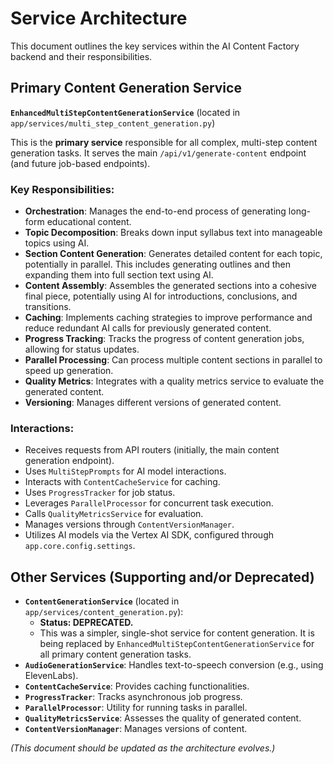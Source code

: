 # Service Architecture

This document outlines the key services within the AI Content Factory backend and their responsibilities.

## Primary Content Generation Service

**`EnhancedMultiStepContentGenerationService`** (located in `app/services/multi_step_content_generation.py`)

This is the **primary service** responsible for all complex, multi-step content generation tasks. It serves the main `/api/v1/generate-content` endpoint (and future job-based endpoints).

### Key Responsibilities:

*   **Orchestration**: Manages the end-to-end process of generating long-form educational content.
*   **Topic Decomposition**: Breaks down input syllabus text into manageable topics using AI.
*   **Section Content Generation**: Generates detailed content for each topic, potentially in parallel. This includes generating outlines and then expanding them into full section text using AI.
*   **Content Assembly**: Assembles the generated sections into a cohesive final piece, potentially using AI for introductions, conclusions, and transitions.
*   **Caching**: Implements caching strategies to improve performance and reduce redundant AI calls for previously generated content.
*   **Progress Tracking**: Tracks the progress of content generation jobs, allowing for status updates.
*   **Parallel Processing**: Can process multiple content sections in parallel to speed up generation.
*   **Quality Metrics**: Integrates with a quality metrics service to evaluate the generated content.
*   **Versioning**: Manages different versions of generated content.

### Interactions:

*   Receives requests from API routers (initially, the main content generation endpoint).
*   Uses `MultiStepPrompts` for AI model interactions.
*   Interacts with `ContentCacheService` for caching.
*   Uses `ProgressTracker` for job status.
*   Leverages `ParallelProcessor` for concurrent task execution.
*   Calls `QualityMetricsService` for evaluation.
*   Manages versions through `ContentVersionManager`.
*   Utilizes AI models via the Vertex AI SDK, configured through `app.core.config.settings`.

## Other Services (Supporting and/or Deprecated)

*   **`ContentGenerationService`** (located in `app/services/content_generation.py`):
    *   **Status: DEPRECATED.**
    *   This was a simpler, single-shot service for content generation. It is being replaced by `EnhancedMultiStepContentGenerationService` for all primary content generation tasks.
*   **`AudioGenerationService`**: Handles text-to-speech conversion (e.g., using ElevenLabs).
*   **`ContentCacheService`**: Provides caching functionalities.
*   **`ProgressTracker`**: Tracks asynchronous job progress.
*   **`ParallelProcessor`**: Utility for running tasks in parallel.
*   **`QualityMetricsService`**: Assesses the quality of generated content.
*   **`ContentVersionManager`**: Manages versions of content.

*(This document should be updated as the architecture evolves.)* 